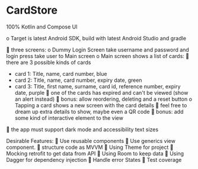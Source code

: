 # CardStore
100% Kotlin and Compose UI


o Target is latest Android SDK, build with latest Android Studio and gradle


 three screens:
o Dummy Login Screen take username and password and login press take user to Main
screen
o Main screen shows a list of cards:
 there are 3 possible kinds of cards
- card 1: Title, name, card number, blue
- card 2: Title, name, card number, expiry date, green
- card 3: Title, first name, surname, card id, reference number, expiry date,
purple
 one of the cards has expired and can&#39;t be viewed (show an alert instead)
 bonus: allow reordering, deleting and a reset button
o Tapping a card shows a new screen with the card details
 feel free to dream up extra details to show, maybe even a QR code
 bonus: add some kind of interactive element to the view

 the app must support dark mode and accessibility text sizes

Desirable Features:
 Use reusable components
 Use generics view component.
 structure code as MVVM
 Using Theme for project
 Mocking retrofit to get data from API
 Using Room to keep data
 Using Dagger for dependency injection
 Handle error States
 Test coverage

